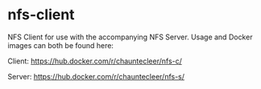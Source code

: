 # nfs-client
NFS Client for use with the accompanying NFS Server. Usage and Docker images can both be found here:

Client: 
https://hub.docker.com/r/chauntecleer/nfs-c/

Server:
https://hub.docker.com/r/chauntecleer/nfs-s/
